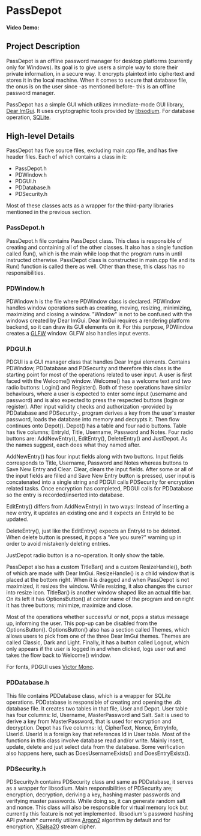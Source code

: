 # PassDepot

#### Video Demo:  <URL HERE>

## Project Description

PassDepot is an offline password manager for desktop platforms (currently only for Windows). Its goal is to give users a 
simple way to store their private information, in a secure way. It encrypts plaintext into ciphertext and stores it in 
the local machine. When it comes to secure that database file, the onus is on the user since -as mentioned before- this 
is an offline password manager.

PassDepot has a simple GUI which utilizes immediate-mode GUI library, [Dear ImGui](https://github.com/ocornut/imgui). 
It uses cryptographic tools provided by [libsodium](https://github.com/jedisct1/libsodium). For database operation, 
[SQLite](https://github.com/sqlite/sqlite).

## High-level Details

PassDepot has five source files, excluding main.cpp file, and has five header files. Each of which contains a class in 
it:

- PassDepot.h
- PDWindow.h
- PDGUI.h
- PDDatabase.h
- PDSecurity.h

Most of these classes acts as a wrapper for the third-party libraries mentioned in the previous section.

### PassDepot.h

PassDepot.h file contains PassDepot class. This class is responsible of creating and containing all of the other 
classes. It also has a single function called Run(), which is the main while loop that the program runs in until 
instructed otherwise. PassDepot class is constructed in main.cpp file and its Run() function is called there as well. 
Other than these, this class has no responsibilities.

### PDWindow.h

PDWindow.h is the file where PDWindow class is declared. PDWindow handles window operations such as creating, moving, 
resizing, minimizing, maximizing and closing a window. "Window" is not to be confused with the windows created by 
Dear ImGui. Dear ImGui requires a rendering platform backend, so it can draw its GUI elements on it. For this purpose, 
PDWindow creates a [GLFW](https://github.com/glfw/glfw) window. GLFW also handles input events.

### PDGUI.h

PDGUI is a GUI manager class that handles Dear Imgui elements. Contains PDWindow, PDDatabase and PDSecurity and 
therefore this class is the starting point for most of the operations related to user input. A user is first faced with 
the Welcome() window. Welcome() has a welcome text and two radio buttons: Login() and Register(). Both of these 
operations have similar behaviours, where a user is expected to enter some input (username and password) and is also 
expected to press the respected buttons (login or register). After input validity checks and authorization -provided by 
PDDatabase and PDSecurity-, program derives a key from the user's master password, loads the database into memory and 
decrypts it. Then flow continues onto Depot(). Depot() has a table and four radio buttons. Table has five columns; 
EntryId, Title, Username, Password and Notes. Four radio buttons are: AddNewEntry(), EditEntry(), DeleteEntry() and 
JustDepot. As the names suggest, each does what they named after.

AddNewEntry() has four input fields along with two buttons. Input fields corresponds to Title, Username, Password and 
Notes whereas buttons to Save New Entry and Clear. Clear, clears the input fields. After some or all of the input fields 
are filled and Save New Entry button is pressed, user input is concatenated into a single string and PDGUI calls 
PDSecurity for encryption related tasks. Once encryption has completed, PDGUI calls for PDDatabase so the entry is 
recorded/inserted into database.

EditEntry() differs from AddNewEntry() in two ways: Instead of inserting a new entry, it updates an existing one and it 
expects an EntryId to be updated.

DeleteEntry(), just like the EditEntry() expects an EntryId to be deleted. When delete button is pressed, it pops a "Are 
you sure?" warning up in order to avoid mistakenly deleting entries.

JustDepot radio button is a no-operation. It only show the table.

PassDepot also has a custom TitleBar() and a custom ResizeHandle(), both of which are made with Dear ImGui. 
ResizeHandle() is a child window that is placed at the bottom right. When it is dragged and when PassDepot is not 
maximized, it resizes the window. While resizing, it also changes the cursor into resize icon. TitleBar() is another 
window shaped like an actual title bar. On its left it has OptionsButton() at center name of the program and on right 
it has three buttons; minimize, maximize and close.

Most of the operations whether successful or not, pops a status message up, informing the user. This pop-up can be 
disabled from the OptionsButton(). OptionsButton() also has a section called Themes, which allows users to pick from one 
of the three Dear ImGui themes. Themes are called Classic, Dark and Light. Finally, it has a button called Logout, which 
only appears if the user is logged in and when clicked, logs user out and takes the flow back to Welcome() window.

For fonts, PDGUI uses [Victor Mono](https://github.com/rubjo/victor-mono).

### PDDatabase.h

This file contains PDDatabase class, which is a wrapper for SQLite operations. PDDatabase is responsible of creating and 
opening the .db database file. It creates two tables in that file, User and Depot. User table has four columns: Id, 
Username, MasterPassword and Salt. Salt is used to derive a key from MasterPassword, that is used for encryption and 
decryption. Depot has five columns: Id, CipherText, Nonce, EntryInfo, UserId. UserId is a foreign key that references Id 
in User table. Most of the functions in this class involve database read and/or write. Mainly insert, update, delete and 
just select data from the database. Some verification also happens here, such as DoesUsernameExists() and 
DoesEntryExists().

### PDSecurity.h

PDSecurity.h contains PDSecurity class and same as PDDatabase, it serves as a wrapper for libsodium. Main 
responsibilities of PDSecurity are; encryption, decryption, deriving a key, hashing master passwords and verifying 
master passwords. While doing so, it can generate random salt and nonce. This class will also be responsible for virtual 
memory lock but currently this feature is not yet implemented. libsodium's password hashing API pwhash* currently 
utilizes [Argon2](https://github.com/P-H-C/phc-winner-argon2) algorithm by default and for encryption, [XSalsa20](
https://doc.libsodium.org/advanced/stream_ciphers/xsalsa20) stream cipher.
